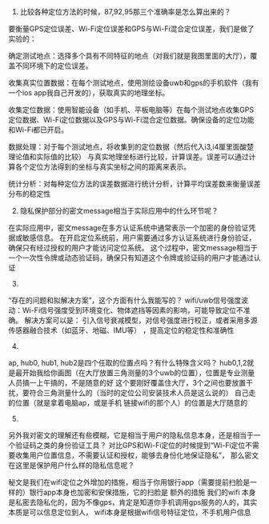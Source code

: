1. 比较各种定位方法的时候，87,92,95那三个准确率是怎么算出来的？

要衡量GPS定位误差、Wi-Fi定位误差和GPS与Wi-Fi混合定位误差，我们是做了实验的：

确定测试地点：选择多个具有不同特征的地点（对我们就是我图里面的大厅），覆盖不同环境下的定位误差。

收集真实位置数据：在每个测试地点，使用测绘设备uwb和gps的手机软件（我有一个ios app我自己开发的），获取真实的地理坐标。

收集定位数据：使用智能设备（如手机、平板电脑等）在每个测试地点收集GPS定位数据、Wi-Fi定位数据以及GPS与Wi-Fi混合定位数据。确保设备的定位功能和Wi-Fi都已开启。

数据处理：对于每个测试地点，将收集到的定位数据（然后代入i3,i4厘里面酸楚理论值和实际值的比较）
		与真实地理坐标进行比较，计算误差。误差可以通过计算各个定位方法得到的坐标与真实坐标之间的距离来表示。

统计分析：对每种定位方法的误差数据进行统计分析，计算平均误差数来衡量误差分布的稳定性



2. 隐私保护部分的密文message相当于实际应用中的什么环节呢？

在实际应用中，密文message在多方认证系统中通常表示一个加密的身份验证凭据或敏感信息。
在开启定位系统前，用户需要通过多方认证系统进行身份验证，确保只有经过授权的用户才能访问定位系统。
这个过程中，密文message相当于一个一次性令牌或动态验证码，确保只有知道这个令牌或验证码的用户才能通过认证


3. 
“存在的问题和拟解决方案”，这个方面有什么我能写的？
wifi/uwb信号强度波动：Wi-Fi信号强度受到环境变化、物体遮挡等因素的影响，可能导致定位不准确。
解决方案可以是：
引入信号衰减模型，对信号强度进行校正，或者采用多源传感器融合技术（如蓝牙、地磁、IMU等）
，提高定位的稳定性和准确性

4.
ap, hub0, hub1, hub2是四个任取的位置点吗？有什么特殊含义吗？
hub0,1,2就是最开始我给你画图（在大厅放置三角测量的3个uwb的位置），位置是专业测量人员搞一上午搞的，不是随意的好
这个要刚好覆盖住大厅，3个之间也要放置干扰，要符合三角测量什么的（当时的定位公司安装技术人员是这么说的）
自己走的位置（就是拿着电脑ap，或是手机 链接wifi的那个人）的位置是大厅随意的


5.
另外我对密文的理解还有些模糊，它是相当于用户的隐私信息本身，还是相当于一个验证码之类的身份验证工具？
对比GPS和Wi-Fi定位的时候提到“Wi-Fi定位不需要收集用户位置信息，不需要认证和授权，能够去身份化地保证隐私”，
那么密文在这里是保护用户什么样的隐私信息呢？

秘文是我们在wifi定位之外增加的措施，相当于你用银行app（需要提前扫脸是一样的）银行app本身也加密和安保措施，它的扫脸是
额外的措施
我们的wifi 本身是私密去隐私化的，因为不像gps，肯定是知道你手机调用gps服务的人的，其实本质是可以信息定位到人，
wifi本身是根据wifi信号特征定位，不手机用户信息